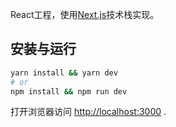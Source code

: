 React工程，使用[Next.js](https://nextjs.org/)技术栈实现。

## 安装与运行

```bash
yarn install && yarn dev
# or
npm install && npm run dev
```

打开浏览器访问 [http://localhost:3000](http://localhost:3000) .